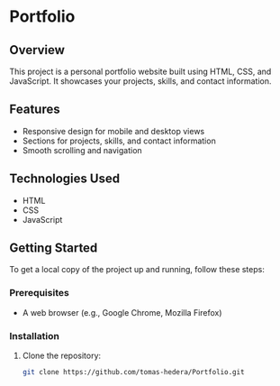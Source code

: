 # Portfolio

## Overview
This project is a personal portfolio website built using HTML, CSS, and JavaScript. It showcases your projects, skills, and contact information.

## Features
- Responsive design for mobile and desktop views
- Sections for projects, skills, and contact information
- Smooth scrolling and navigation

## Technologies Used
- HTML
- CSS
- JavaScript

## Getting Started
To get a local copy of the project up and running, follow these steps:

### Prerequisites
- A web browser (e.g., Google Chrome, Mozilla Firefox)

### Installation
1. Clone the repository:
   ```sh
   git clone https://github.com/tomas-hedera/Portfolio.git
